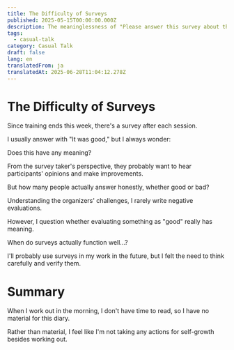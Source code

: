 ```yaml
---
title: The Difficulty of Surveys
published: 2025-05-15T00:00:00.000Z
description: The meaninglessness of "Please answer this survey about this lecture"
tags:
  - casual-talk
category: Casual Talk
draft: false
lang: en
translatedFrom: ja
translatedAt: 2025-06-28T11:04:12.278Z
---
```

# The Difficulty of Surveys

Since training ends this week, there's a survey after each session.

I usually answer with "It was good," but I always wonder:

Does this have any meaning?

From the survey taker's perspective, they probably want to hear participants' opinions and make improvements.

But how many people actually answer honestly, whether good or bad?

Understanding the organizers' challenges, I rarely write negative evaluations.

However, I question whether evaluating something as "good" really has meaning.

When do surveys actually function well...?

I'll probably use surveys in my work in the future, but I felt the need to think carefully and verify them.

# Summary

When I work out in the morning, I don't have time to read, so I have no material for this diary.

Rather than material, I feel like I'm not taking any actions for self-growth besides working out.
